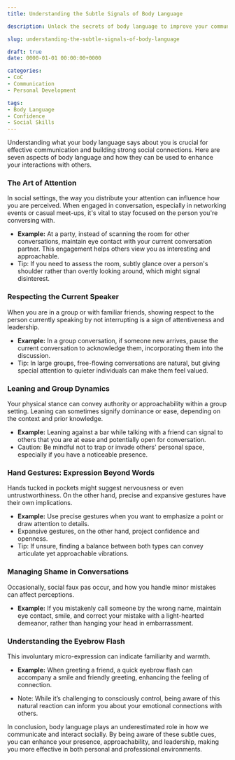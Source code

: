 ```yaml
---
title: Understanding the Subtle Signals of Body Language

description: Unlock the secrets of body language to improve your communication, confidence, and social interactions.

slug: understanding-the-subtle-signals-of-body-language

draft: true
date: 0000-01-01 00:00:00+0000

categories:
- CoC
- Communication
- Personal Development

tags:
- Body Language
- Confidence
- Social Skills
---
```


Understanding what your body language says about you is crucial for effective communication and building strong social connections. Here are seven aspects of body language and how they can be used to enhance your interactions with others.

### The Art of Attention

In social settings, the way you distribute your attention can influence how you are perceived. When engaged in conversation, especially in networking events or casual meet-ups, it's vital to stay focused on the person you're conversing with.

- **Example:** At a party, instead of scanning the room for other conversations, maintain eye contact with your current conversation partner. This engagement helps others view you as interesting and approachable.
- Tip: If you need to assess the room, subtly glance over a person's shoulder rather than overtly looking around, which might signal disinterest.

### Respecting the Current Speaker

When you are in a group or with familiar friends, showing respect to the person currently speaking by not interrupting is a sign of attentiveness and leadership.

- **Example:** In a group conversation, if someone new arrives, pause the current conversation to acknowledge them, incorporating them into the discussion.
- Tip: In large groups, free-flowing conversations are natural, but giving special attention to quieter individuals can make them feel valued.

### Leaning and Group Dynamics

Your physical stance can convey authority or approachability within a group setting. Leaning can sometimes signify dominance or ease, depending on the context and prior knowledge.

- **Example:** Leaning against a bar while talking with a friend can signal to others that you are at ease and potentially open for conversation.
- Caution: Be mindful not to trap or invade others' personal space, especially if you have a noticeable presence.

### Hand Gestures: Expression Beyond Words

Hands tucked in pockets might suggest nervousness or even untrustworthiness. On the other hand, precise and expansive gestures have their own implications.

- **Example:** Use precise gestures when you want to emphasize a point or draw attention to details.
- Expansive gestures, on the other hand, project confidence and openness.
- Tip: If unsure, finding a balance between both types can convey articulate yet approachable vibrations.

### Managing Shame in Conversations

Occasionally, social faux pas occur, and how you handle minor mistakes can affect perceptions.

- **Example:** If you mistakenly call someone by the wrong name, maintain eye contact, smile, and correct your mistake with a light-hearted demeanor, rather than hanging your head in embarrassment.

### Understanding the Eyebrow Flash

This involuntary micro-expression can indicate familiarity and warmth.

- **Example:** When greeting a friend, a quick eyebrow flash can accompany a smile and friendly greeting, enhancing the feeling of connection.

- Note: While it’s challenging to consciously control, being aware of this natural reaction can inform you about your emotional connections with others.

In conclusion, body language plays an underestimated role in how we communicate and interact socially. By being aware of these subtle cues, you can enhance your presence, approachability, and leadership, making you more effective in both personal and professional environments.
